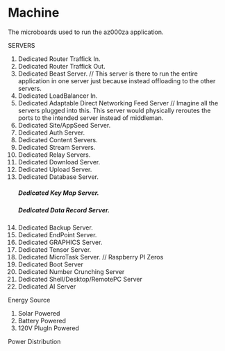 # Machine
The microboards used to run the az000za application.

SERVERS
  1) Dedicated Router Traffick In.
  2) Dedicated Router Traffick Out.
  3) Dedicated Beast Server. // This server is there to run the entire application in one server just because instead offloading to the other servers.  
  4) Dedicated LoadBalancer In.
  5) Dedicated Adaptable Direct Networking Feed Server    // Imagine all the servers plugged into this. This server would physically reroutes the ports to the intended server instead of middleman.
  6) Dedicated Site/AppSeed Server.
  7) Dedicated Auth Server.
  8) Dedicated Content Servers.
  9) Dedicated Stream Servers.
  10) Dedicated Relay Servers.
  11) Dedicated Download Server.
  12) Dedicated Upload Server.
  13) Dedicated Database Server.
      ##### Dedicated Key Map Server.
      ##### Dedicated Data Record Server.
  14) Dedicated Backup Server.
  15) Dedicated EndPoint Server.
  16) Dedicated GRAPHICS Server.
  17) Dedicated Tensor Server.
  18) Dedicated MicroTask Server.  // Raspberry PI Zeros
  19) Dedicated Boot Server
  20) Dedicated Number Crunching Server
  21) Dedicated Shell/Desktop/RemotePC Server
  22) Dedicated AI Server


Energy Source
1) Solar Powered
2) Battery Powered
3) 120V PlugIn Powered

Power Distribution
